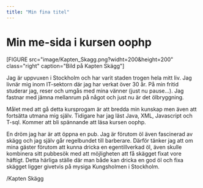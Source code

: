 ```yaml
---
title: "Min fina titel"
---
```

Min me-sida i kursen oophp
=========================

<article>
[FIGURE src="image/Kapten_Skagg.png?widht=200&height=200" class="right" caption="Bild på Kapten Skägg"]

<p>Jag är uppvuxen i Stockholm och har varit staden trogen hela mitt liv.
Jag livnär mig inom IT-sektorn där jag har verkat över 30 år. På min fritid
studerar jag, reser och umgås med mina vänner (just nu pause...). Jag fastnar med jämna
mellanrum på något och just nu är det ölbryggning.</p>

<p>Målet med att gå detta kursprogam är att bredda min kunskap men även att
fortsätta utmana mig själv. Tidigare har jag läst Java, XML, Javascript och
T-sql. Kommer att bli spännande att läsa kursen oophp.</p>

<p>En dröm jag har är att öppna en pub. Jag är förutom öl även fascinerad av
skägg och jag själv går regelbundet till barberare. Därför tänker jag att om
mina gäster förutom att kunna dricka en egentillverkad öl, även skulle
kombinera sitt pubbesök med att möjligheten att få skägget fixat vore
häftigt. Detta härliga ställe där man både kan dricka en god öl och fixa
skägget ligger givetvis på mysiga Kungsholmen i Stockholm.</p>

<p>/Kapten Skägg</p>
</article>
